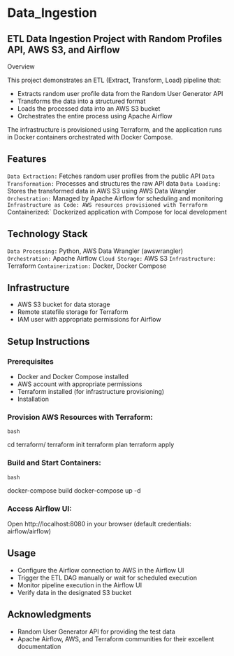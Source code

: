 # Data_Ingestion
## ETL Data Ingestion Project with Random Profiles API, AWS S3, and Airflow
Overview

This project demonstrates an ETL (Extract, Transform, Load) pipeline that:

* Extracts random user profile data from the Random User Generator API
* Transforms the data into a structured format
* Loads the processed data into an AWS S3 bucket
* Orchestrates the entire process using Apache Airflow

The infrastructure is provisioned using Terraform, and the application runs in Docker containers orchestrated with Docker Compose.

## Features

`Data Extraction:` Fetches random user profiles from the public API
`Data Transformation:` Processes and structures the raw API data
`Data Loading:` Stores the transformed data in AWS S3 using AWS Data Wrangler
`Orchestration:` Managed by Apache Airflow for scheduling and monitoring
`Infrastructure as Code: AWS resources provisioned with Terraform
`Containerized:` Dockerized application with Compose for local development

## Technology Stack

`Data Processing:` Python, AWS Data Wrangler (awswrangler)
`Orchestration:` Apache Airflow
`Cloud Storage:` AWS S3
`Infrastructure:` Terraform
`Containerization:` Docker, Docker Compose

## Infrastructure

* AWS S3 bucket for data storage
* Remote statefile storage for Terraform
* IAM user with appropriate permissions for Airflow

## Setup Instructions

### Prerequisites

* Docker and Docker Compose installed
* AWS account with appropriate permissions
* Terraform installed (for infrastructure provisioning)
* Installation

### Provision AWS Resources with Terraform:
`bash`

cd terraform/
terraform init
terraform plan
terraform apply

### Build and Start Containers:
`bash`

docker-compose build
docker-compose up -d

### Access Airflow UI:

Open http://localhost:8080 in your browser (default credentials: airflow/airflow)


## Usage

* Configure the Airflow connection to AWS in the Airflow UI
* Trigger the ETL DAG manually or wait for scheduled execution
* Monitor pipeline execution in the Airflow UI
* Verify data in the designated S3 bucket

## Acknowledgments

* Random User Generator API for providing the test data
* Apache Airflow, AWS, and Terraform communities for their excellent documentation